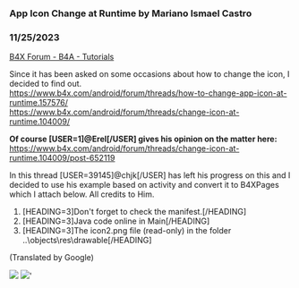 ### App Icon Change at Runtime by Mariano Ismael Castro
### 11/25/2023
[B4X Forum - B4A - Tutorials](https://www.b4x.com/android/forum/threads/157595/)

Since it has been asked on some occasions about how to change the icon, I decided to find out.  
<https://www.b4x.com/android/forum/threads/how-to-change-app-icon-at-runtime.157576/>  
<https://www.b4x.com/android/forum/threads/change-icon-at-runtime.104009/>  
  
**Of course [USER=1]@Erel[/USER] gives his opinion on the matter here:**  
<https://www.b4x.com/android/forum/threads/change-icon-at-runtime.104009/post-652119>  
  
In this thread [USER=39145]@chjk[/USER] has left his progress on this and I decided to use his example based on activity and convert it to B4XPages which I attach below. All credits to Him.  

1. [HEADING=3]Don't forget to check the manifest.[/HEADING]
2. [HEADING=3]Java code online in Main[/HEADING]
3. [HEADING=3]The icon2.png file (read-only) in the folder ..\objects\res\drawable[/HEADING]

(Translated by Google)  
  
![](https://www.b4x.com/android/forum/attachments/148039) ![](https://www.b4x.com/android/forum/attachments/148041)'